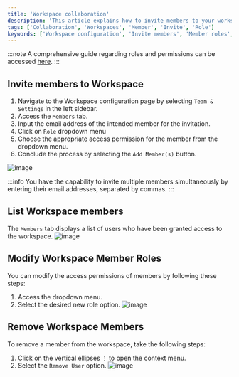 ```yaml
---
title: 'Workspace collaboration'
description: 'This article explains how to invite members to your workspace, change their roles and procedure to remove them from the workspace.'
tags: ['Collaboration', 'Workspaces', 'Member', 'Invite', 'Role']
keywords: ['Workspace configuration', 'Invite members', 'Member roles', 'Access permissions', 'Displaying workspace members', 'Modifying member roles', 'Removing workspace members', 'Workspace collaboration', 'Team collaboration', 'Access control', 'Role-based permissions', 'Workspace management', 'User roles', 'Workspace settings', 'Workspace administration', 'Member invitation', 'User access', 'Member management', 'Workspace teamwork', 'Workspace organization']
---
```


:::note
A comprehensive guide regarding roles and permissions can be accessed [here](/roles-and-permissions/roles-permissions-overview).
:::

## Invite members to Workspace
1. Navigate to the Workspace configuration page by selecting `Team & Settings` in the left sidebar.
2. Access the `Members` tab.
3. Input the email address of the intended member for the invitation.
4. Click on `Role` dropdown menu
5. Choose the appropriate access permission for the member from the dropdown menu.
6. Conclude the process by selecting the `Add Member(s)` button.

![image](/img/v2/workspace/workspace-collaboration.png)

:::info
You have the capability to invite multiple members simultaneously by entering their email addresses, separated by commas.
:::


## List Workspace members
The `Members` tab displays a list of users who have been granted access to the workspace.
![image](/img/v2/workspace/workspace-members-list.png)

## Modify Workspace Member Roles
You can modify the access permissions of members by following these steps:
1. Access the dropdown menu.
2. Select the desired new role option.
   ![image](/img/v2/workspace/workspace-members-role-change.png)

## Remove Workspace Members
To remove a member from the workspace, take the following steps:
1. Click on the vertical ellipses `⋮` to open the context menu.
2. Select the `Remove User` option.
   ![image](/img/v2/workspace/workspace-members-remove.png)
